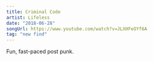 ```yaml
---
title: Criminal Code
artist: Lifeless
date: "2018-06-28"
songUrl: https://www.youtube.com/watch?v=JLXHFeOYf6A
tag: "new find"
---
```


Fun, fast-paced post punk.